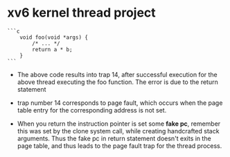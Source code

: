 # xv6 kernel thread project 


    ```c
        void foo(void *args) {
            /* ... */
            return a * b;
        }
    ```

* The above code results into trap 14, after successful execution for the above
  thread executing the foo function. The error is due to the return statement

* trap number 14 corresponds to page fault, which occurs when the page table 
  entry for the corresponding address is not set.

* When you return the instruction pointer is set some **fake pc**, remember
  this was set by the clone system call, while creating handcrafted stack arguments.
  Thus the fake pc in return statement doesn't exits in the page table, and 
  thus leads to the page fault trap for the thread process.


